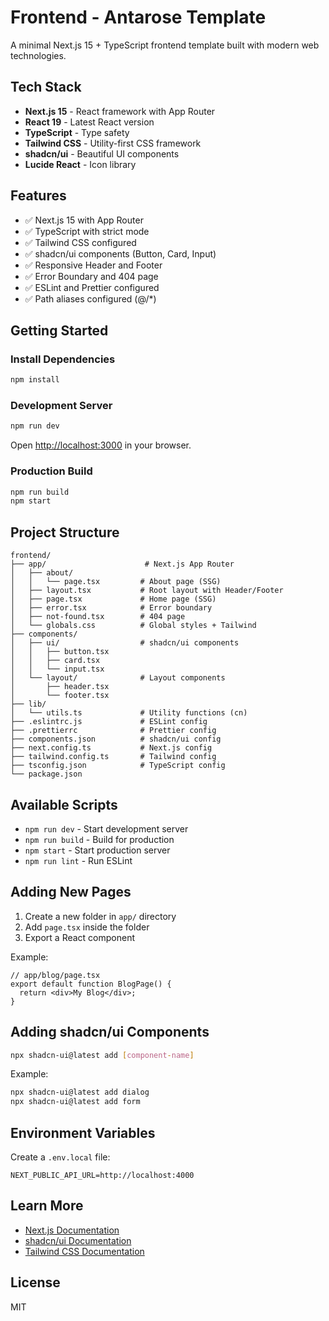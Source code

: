 # Frontend - Antarose Template

A minimal Next.js 15 + TypeScript frontend template built with modern web technologies.

## Tech Stack

- **Next.js 15** - React framework with App Router
- **React 19** - Latest React version
- **TypeScript** - Type safety
- **Tailwind CSS** - Utility-first CSS framework
- **shadcn/ui** - Beautiful UI components
- **Lucide React** - Icon library

## Features

- ✅ Next.js 15 with App Router
- ✅ TypeScript with strict mode
- ✅ Tailwind CSS configured
- ✅ shadcn/ui components (Button, Card, Input)
- ✅ Responsive Header and Footer
- ✅ Error Boundary and 404 page
- ✅ ESLint and Prettier configured
- ✅ Path aliases configured (@/*)

## Getting Started

### Install Dependencies

```bash
npm install
```

### Development Server

```bash
npm run dev
```

Open [http://localhost:3000](http://localhost:3000) in your browser.

### Production Build

```bash
npm run build
npm start
```

## Project Structure

```
frontend/
├── app/                      # Next.js App Router
│   ├── about/
│   │   └── page.tsx         # About page (SSG)
│   ├── layout.tsx           # Root layout with Header/Footer
│   ├── page.tsx             # Home page (SSG)
│   ├── error.tsx            # Error boundary
│   ├── not-found.tsx        # 404 page
│   └── globals.css          # Global styles + Tailwind
├── components/
│   ├── ui/                  # shadcn/ui components
│   │   ├── button.tsx
│   │   ├── card.tsx
│   │   └── input.tsx
│   └── layout/              # Layout components
│       ├── header.tsx
│       └── footer.tsx
├── lib/
│   └── utils.ts             # Utility functions (cn)
├── .eslintrc.js             # ESLint config
├── .prettierrc              # Prettier config
├── components.json          # shadcn/ui config
├── next.config.ts           # Next.js config
├── tailwind.config.ts       # Tailwind config
├── tsconfig.json            # TypeScript config
└── package.json
```

## Available Scripts

- `npm run dev` - Start development server
- `npm run build` - Build for production
- `npm start` - Start production server
- `npm run lint` - Run ESLint

## Adding New Pages

1. Create a new folder in `app/` directory
2. Add `page.tsx` inside the folder
3. Export a React component

Example:

```tsx
// app/blog/page.tsx
export default function BlogPage() {
  return <div>My Blog</div>;
}
```

## Adding shadcn/ui Components

```bash
npx shadcn-ui@latest add [component-name]
```

Example:

```bash
npx shadcn-ui@latest add dialog
npx shadcn-ui@latest add form
```

## Environment Variables

Create a `.env.local` file:

```env
NEXT_PUBLIC_API_URL=http://localhost:4000
```

## Learn More

- [Next.js Documentation](https://nextjs.org/docs)
- [shadcn/ui Documentation](https://ui.shadcn.com)
- [Tailwind CSS Documentation](https://tailwindcss.com/docs)

## License

MIT
